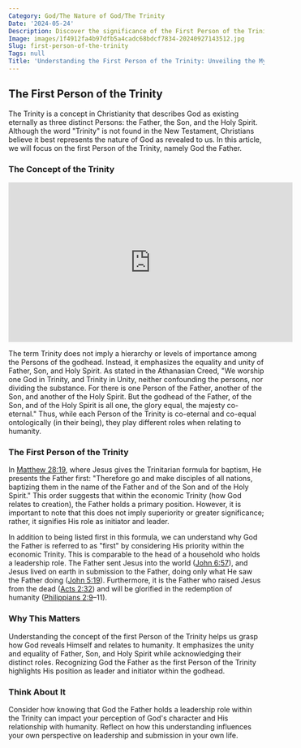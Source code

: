 ```yaml
---
Category: God/The Nature of God/The Trinity
Date: '2024-05-24'
Description: Discover the significance of the First Person of the Trinity in Christian theology. Explore the role and attributes of this divine figure in shaping beliefs and practices.
Image: images/1f4912fa4b97dfb5a4cadc68bdcf7834-20240927143512.jpg
Slug: first-person-of-the-trinity
Tags: null
Title: 'Understanding the First Person of the Trinity: Unveiling the Mystery of God''s Triune Nature'
---
```


## The First Person of the Trinity

The Trinity is a concept in Christianity that describes God as existing eternally as three distinct Persons: the Father, the Son, and the Holy Spirit. Although the word "Trinity" is not found in the New Testament, Christians believe it best represents the nature of God as revealed to us. In this article, we will focus on the first Person of the Trinity, namely God the Father.

### The Concept of the Trinity


<iframe width="560" height="315" src="https://www.youtube.com/embed/e2YZ0WweRQM" frameborder="0" allow="autoplay; encrypted-media" allowfullscreen></iframe>


The term Trinity does not imply a hierarchy or levels of importance among the Persons of the godhead. Instead, it emphasizes the equality and unity of Father, Son, and Holy Spirit. As stated in the Athanasian Creed, "We worship one God in Trinity, and Trinity in Unity, neither confounding the persons, nor dividing the substance. For there is one Person of the Father, another of the Son, and another of the Holy Spirit. But the godhead of the Father, of the Son, and of the Holy Spirit is all one, the glory equal, the majesty co-eternal." Thus, while each Person of the Trinity is co-eternal and co-equal ontologically (in their being), they play different roles when relating to humanity.

### The First Person of the Trinity

In [Matthew 28:19](https://www.bibleref.com/Matthew/28/Matthew-28-19.html), where Jesus gives the Trinitarian formula for baptism, He presents the Father first: "Therefore go and make disciples of all nations, baptizing them in the name of the Father and of the Son and of the Holy Spirit." This order suggests that within the economic Trinity (how God relates to creation), the Father holds a primary position. However, it is important to note that this does not imply superiority or greater significance; rather, it signifies His role as initiator and leader.

In addition to being listed first in this formula, we can understand why God the Father is referred to as "first" by considering His priority within the economic Trinity. This is comparable to the head of a household who holds a leadership role. The Father sent Jesus into the world ([John 6:57](https://www.bibleref.com/John/6/John-6-57.html)), and Jesus lived on earth in submission to the Father, doing only what He saw the Father doing ([John 5:19](https://www.bibleref.com/John/5/John-5-19.html)). Furthermore, it is the Father who raised Jesus from the dead ([Acts 2:32](https://www.bibleref.com/Acts/2/Acts-2-32.html)) and will be glorified in the redemption of humanity ([Philippians 2:9](https://www.bibleref.com/Philippians/2/Philippians-2-9.html)–11).

### Why This Matters

Understanding the concept of the first Person of the Trinity helps us grasp how God reveals Himself and relates to humanity. It emphasizes the unity and equality of Father, Son, and Holy Spirit while acknowledging their distinct roles. Recognizing God the Father as the first Person of the Trinity highlights His position as leader and initiator within the godhead.

### Think About It

Consider how knowing that God the Father holds a leadership role within the Trinity can impact your perception of God's character and His relationship with humanity. Reflect on how this understanding influences your own perspective on leadership and submission in your own life.